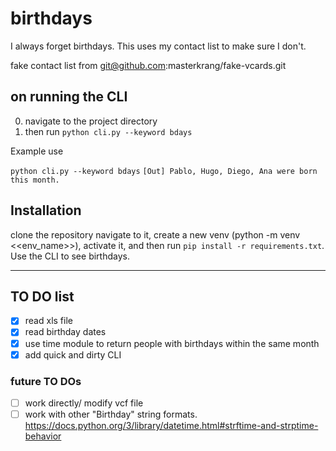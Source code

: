 # birthdays

I always forget birthdays. This uses my contact list to make sure I don't.

fake contact list from
git@github.com:masterkrang/fake-vcards.git

## on running the CLI

0. navigate to the project directory
1. then run `python cli.py --keyword bdays`

Example use

`python cli.py --keyword bdays`
`[Out] Pablo, Hugo, Diego, Ana were born this month.`

## Installation

clone the repository
navigate to it, create a new venv (python -m venv <<env_name>>), activate it, and then run `pip install -r requirements.txt`. Use the CLI to see birthdays.

---

## TO DO list
- [x] read xls file
- [x] read birthday dates
- [x] use time module to return people with birthdays within the same month
- [x] add quick and dirty CLI

### future TO DOs

- [ ] work directly/ modify vcf file
- [ ] work with other "Birthday" string formats. https://docs.python.org/3/library/datetime.html#strftime-and-strptime-behavior
